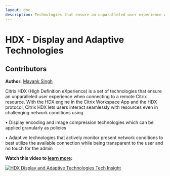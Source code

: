 ```yaml
---
layout: doc
description: Technologies that ensure an unparalleled user experience when connecting to remote Citrix resources.
---
```

# HDX - Display and Adaptive Technologies

## Contributors

**Author:** [Mayank Singh](https://twitter.com/techmayank)

Citrix HDX (High Definition eXperience) is a set of technologies that ensure an unparalleled user experience when connecting to a remote Citrix resource.
With the HDX engine in the Citrix Workspace App and the HDX protocol, Citrix HDX lets users interact seamlessly with resources even in challenging network conditions using

•  Display encoding and image compression technologies which can be applied granularly as policies

•  Adaptive technologies that actively monitor present network conditions to best utilize the available connection while being transparent to the user and no touch for the admin

**Watch this video to [learn more](https://youtu.be/5iWffZOq57Y):**

[![HDX Display and Adaptive Technologies Tech Insight](/en-us/tech-zone/learn/media/shared_video-placeholder.png)](https://youtu.be/5iWffZOq57Y)
